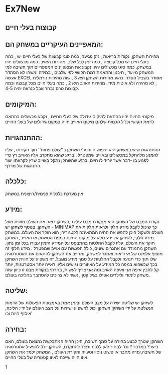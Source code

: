 # Ex7New

## קבוצות בעלי חיים

## המאפיינים העיקריים במשחק הם:
מהירות השחקן, נקודות בריאות , נזק פגיעה, כמה סוגי קבוצות של בעלי חיים יש , כמה בעלי חיים יש מכל קבוצה , כמה זמן לכל שלב. מהירות האויב. כמה מכשולים יהיו במשחק. כמה סוגי מכשולים יהיו.
נקבע את המאפיינים המספריים תוך חשיבה למי המשחק מיועד , תיכנון והתאמת רמת הקושי לפי שלבים , במידה ומשהו לא הסתדר אעשה EXCEL  מסודר בשביל הסדר. 
כרגע מהירות השחקן היא 3 , שזה מהירות נורמלית , לא מהירה ולא איטית מידי.
מהירות האויב היא 2 , 
כמה בעלי חיים מכל קבוצה וכמה קבוצות טרם נבחר אבל כנראה יהיה 4-5.

## המיקומים:
מיקומי החיות יהיו בהתאם למיקום גידולם של בעלי החיים ,
נקבע מכשולים בהתאם לרמת הקושי וכנ'ל הכמות שלהם
מיקום האוייב יהיה במקום גידולים של בעלי החיים

## ההתנהגויות:
ההתנהגות שיש במשחק היא חיפוש חיות ע'י השחקן ב''עולם פתוח'' תוך חקירתו , עליו להמנע מלהתקל במכשולים ובאוייב שמפטרל , ברגע שהוא מתקרב אליו האוייב רץ כדי לפגוע בו -דבר אשר יוריד לו חיים,
ברגע שהשחקן נתקל באוייב שרץ לקראתו יוצר התנהגות של מרדף.

## כלכלה:
אין מערכת כלכלית פנימית/חיצונית במשחק


## מידע: 
נקודת המבט של השחקן היא מנקודת מבט עילית ,השחקן רואה את העולם מזווית מעל השחקן.
בנוסף לשחקן יש -  MINIMAP כך שיכול לקבל מידע חלקי ולראות חלקית את העולם ולשקול היכן לחפש את החיה המתאימה לקטגוריה, הוא חוקר את העולם.
במשחק מידע חלקי, לשחקן אין ידע מלא על מיקום החיות במפת המשחק או האוייב, השחקן חוקר את העולם, עליו לקבל החלטות בהתבסס על המידע הזמין עבורו בכל זמן נתון.
השחקן מתמודד עם אתגרים שונים, כולל הפגשות עם אוייב שמפטרל .
מידע חלקי זה מוסיף אלמנט של אי ודאות ואתגר למשחק, ומחייב את השחקן להתאים את האסטרטגיה שלו תוך כדי תנועה ולקבל החלטות על סמך מידע מוגבל.
זה משפיע על חווית השחקן בכך שכשהוא במפה כל המידע על האיזורים נגישים אליו, ראייה יותר אסטרטגית, יותר קל להבין איפה אני ואיפה האויב ומה אני צריך לעשות,
בחרתי בנקודת מבט זו כיוון שזה משחק לימודי ולילדים אפילו בגיל קטן , אשר לא צריכים להסתבך בהליכה בעולם.

## שליטה:
לשחקן יש שליטה ישירה על מצב העולם ובזמן אמת באמצעות הפעולות של הדמות הנשלטת על ידי השחקן 
השחקן יכול להשפיע ישירות על מצב העולם על ידי: הליכה, איסוף חיות וכו' 

## בחירה:
השחקן יצטרך לבצע בחירה על סמך חשיבה, היכן החיה המתבקשת נמצאת בעולם, האם ביער? במדבר ? וכו' 
לבחור לאן ללכת וכיצד להתקדם,
השחקן יוכל להפעיל אסטרטגיה של חשיבה,עזרה מחבר או פשוט  ניסוי וטעייה וחקירת העולם ,
המשחק ילמד את השחקן איזו חייה שייכת לאיזו קטגוריה של בעלי החיים.


1
